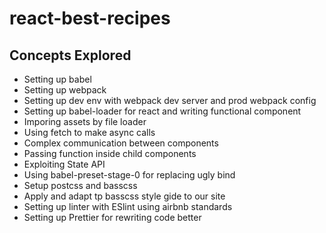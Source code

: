 # react-best-recipes

## Concepts Explored

* Setting up babel
* Setting up webpack
* Setting up dev env with webpack dev server and prod webpack config 
* Setting up babel-loader for react and writing functional component
* Imporing assets by file loader
* Using fetch to make async calls
* Complex communication between components
* Passing function inside child components
* Exploiting State API
* Using babel-preset-stage-0 for replacing ugly bind
* Setup postcss and basscss
* Apply and adapt tp basscss style gide to our site
* Setting up linter with ESlint using airbnb standards
* Setting up Prettier for rewriting code better

